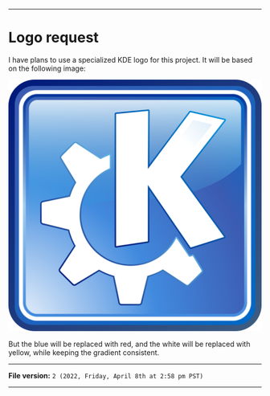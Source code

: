 
***

# Logo request

I have plans to use a specialized KDE logo for this project. It will be based on the following image:

![/K.D.E/Logo_Request/20071202154045!KDE_logo3.svg](/K.D.E/Logo_Request/20071202154045!KDE_logo3.svg)

But the blue will be replaced with red, and the white will be replaced with yellow, while keeping the gradient consistent.

***

**File version:** `2 (2022, Friday, April 8th at 2:58 pm PST)`

***
